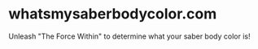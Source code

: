whatsmysaberbodycolor.com
=========================

Unleash "The Force Within" to determine what your saber body color is!
